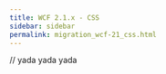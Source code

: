 ```yaml
---
title: WCF 2.1.x - CSS
sidebar: sidebar
permalink: migration_wcf-21_css.html
---
```


// yada yada yada
